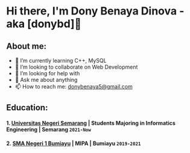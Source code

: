 # Hi there, I'm Dony Benaya Dinova - aka [donybd]👋
## About me:

- 🌱 I’m currently learning C++, MySQL
- 👯 I’m looking to collaborate on Web Development
- 🤔 I’m looking for help with 
- 💬 Ask me about anything
- 📫 How to reach me: donybenaya5@gmail.com

## Education:

#### 1. [Universitas Negeri Semarang](https://www.ugm.ac.id) | Students Majoring in Informatics Engineering | Semarang `2021-Now`

 #### 2. [SMA Negeri 1 Bumiayu](https://www.sman1kebumen.sch.id) | MIPA | Bumiayu `2019-2021`


